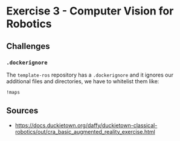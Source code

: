 # Exercise 3 - Computer Vision for Robotics

## Challenges

### `.dockerignore`

The `template-ros` repository has a `.dockerignore` and it ignores our
additional files and directories, we have to whitelist them like:

```.dtignore
!maps
```

## Sources

* <https://docs.duckietown.org/daffy/duckietown-classical-robotics/out/cra_basic_augmented_reality_exercise.html>
